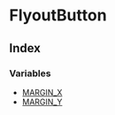 # FlyoutButton

## Index

### Variables

- [MARGIN_X](variables/MARGIN_X.md)
- [MARGIN_Y](variables/MARGIN_Y.md)
